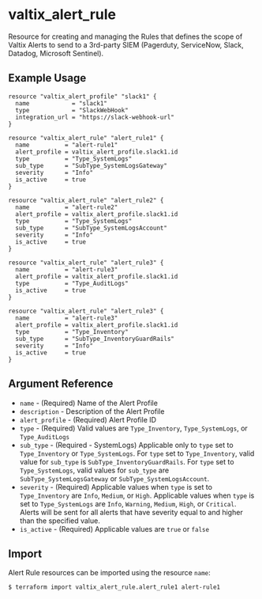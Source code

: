 # valtix_alert_rule
Resource for creating and managing the Rules that defines the scope of Valtix Alerts to send to a 3rd-party SIEM (Pagerduty, ServiceNow, Slack, Datadog, Microsoft Sentinel).

## Example Usage
```hcl
resource "valtix_alert_profile" "slack1" {
  name            = "slack1"
  type            = "SlackWebHook"
  integration_url = "https://slack-webhook-url"
}
```

```hcl
resource "valtix_alert_rule" "alert_rule1" {
  name          = "alert-rule1"
  alert_profile = valtix_alert_profile.slack1.id
  type          = "Type_SystemLogs"
  sub_type      = "SubType_SystemLogsGateway"
  severity      = "Info"
  is_active     = true
}
```

```hcl
resource "valtix_alert_rule" "alert_rule2" {
  name          = "alert-rule2"
  alert_profile = valtix_alert_profile.slack1.id
  type          = "Type_SystemLogs"
  sub_type      = "SubType_SystemLogsAccount"
  severity      = "Info"
  is_active     = true
}
```

```hcl
resource "valtix_alert_rule" "alert_rule3" {
  name          = "alert-rule3"
  alert_profile = valtix_alert_profile.slack1.id
  type          = "Type_AuditLogs"
  is_active     = true
}
```

```hcl
resource "valtix_alert_rule" "alert_rule3" {
  name          = "alert-rule3"
  alert_profile = valtix_alert_profile.slack1.id
  type          = "Type_Inventory"
  sub_type      = "SubType_InventoryGuardRails"
  severity      = "Info"
  is_active     = true
}
```

## Argument Reference
* `name` - (Required) Name of the Alert Profile
* `description` - Description of the Alert Profile
* `alert_profile` - (Required) Alert Profile ID
* `type` - (Required) Valid values are `Type_Inventory`, `Type_SystemLogs`, or `Type_AuditLogs`
* `sub_type` - (Required - SystemLogs) Applicable only to `type` set to `Type_Inventory` or `Type_SystemLogs`.  For `type` set to `Type_Inventory`, valid value for `sub_type` is `SubType_InventoryGuardRails`.  For `type` set to `Type_SystemLogs`, valid values for `sub_type` are `SubType_SystemLogsGateway` or `SubType_SystemLogsAccount`.
* `severity` - (Required)  Applicable values when `type` is set to `Type_Inventory` are `Info`, `Medium`, or `High`.  Applicable values when `type` is set to `Type_SystemLogs` are `Info`, `Warning`, `Medium`, `High`, or `Critical`.  Alerts will be sent for all alerts that have severity equal to and higher than the specified value.
* `is_active` - (Required) Applicable values are `true` or `false`

## Import
Alert Rule resources can be imported using the resource `name`:

```hcl
$ terraform import valtix_alert_rule.alert_rule1 alert-rule1
```